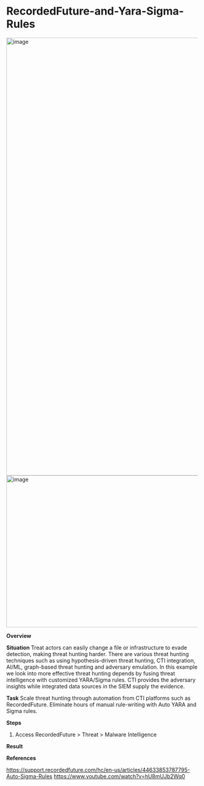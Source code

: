 # RecordedFuture-and-Yara-Sigma-Rules

<img width="1328" height="1153" alt="image" src="https://github.com/user-attachments/assets/6488c52b-8bbb-4e0f-99ef-0069c9085588" />

<img width="700" height="400" alt="image" src="https://github.com/user-attachments/assets/582690a2-cc23-4fa3-aadd-98daacf4c9b2" />


**Overview**

**Situation**
Treat actors can easily change a file or infrastructure to evade detection, making threat hunting harder. There are various threat hunting techniques such as using hypothesis-driven threat hunting, CTI integration, AI/ML, graph-based threat hunting and adversary emulation.
In this example we look into more effective threat hunting depends by fusing threat intelligence with customized YARA/Sigma rules. CTI provides the adversary insights while integrated data sources in the SIEM supply the evidence.


**Task**
Scale threat hunting through automation from CTI platforms such as RecordedFuture. Eliminate hours of manual rule-writing with Auto YARA and Sigma rules.

**Steps**

1. Access RecordedFuture > Threat > Malware Intelligence 


**Result**


**References**

https://support.recordedfuture.com/hc/en-us/articles/44633853787795-Auto-Sigma-Rules
https://www.youtube.com/watch?v=hU8mUJb2Wq0
